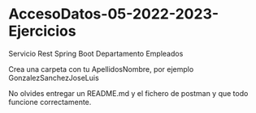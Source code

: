 # AccesoDatos-05-2022-2023-Ejercicios

Servicio Rest Spring Boot Departamento Empleados

Crea una carpeta con tu ApellidosNombre, por ejemplo GonzalezSanchezJoseLuis

No olvides entregar un README.md y el fichero de postman y que todo funcione correctamente.
